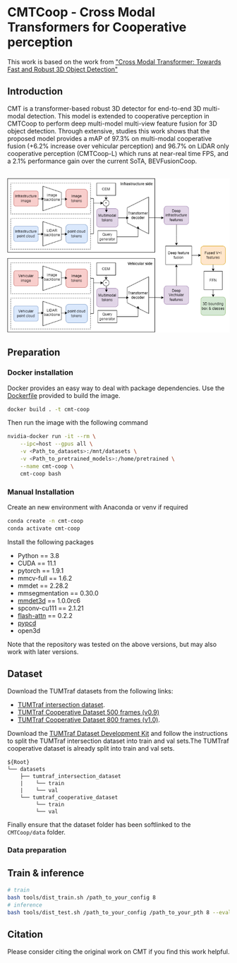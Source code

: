 # CMTCoop - Cross Modal Transformers for Cooperative perception

This work is based on the work from ["Cross Modal Transformer: Towards Fast and Robust 3D Object Detection"](https://arxiv.org/pdf/2301.01283.pdf)

## Introduction

<!-- https://user-images.githubusercontent.com/18145538/210828888-a944817a-858f-45ef-8abc-068adeda413f.mp4

<div align="center">
  <img src="figs/cmt_eva.png" width="900" />

  <em> Performance comparison and Robustness under sensor failure. All statistics are measured on a single
Tesla A100 GPU using the best model of official repositories. All models use [spconv](https://github.com/traveller59/spconv) Voxelization module. </em>
</div><br/> -->

CMT is a transformer-based robust 3D detector for end-to-end 3D multi-modal detection. This model is extended to cooperative perception in CMTCoop to perform deep multi-model multi-view feature fusion for 3D object detection.
Through extensive, studies this work shows that the proposed model provides a mAP of 97.3% on multi-modal cooperative fusion (+6.2% increase over vehicular perception) and 96.7% on LiDAR only cooperative perception (CMTCoop-L) which runs at near-real time FPS, and a 2.1% performance gain over the current SoTA, BEVFusionCoop.

<br>
<div align="center">
  <img src="figs/CMTCoop.drawio.png" width="900" />
</div>

<!-- A DETR-like framework is designed for multi-modal detection(CMT) and lidar-only detection(CMT-L), which obtains **74.1%**(**SoTA without TTA/model ensemble**) and **70.1%** NDS separately on nuScenes benchmark. -->
<!-- Without explicit view transformation, CMT takes the image and point clouds tokens as inputs and directly outputs accurate 3D bounding boxes. CMT can be a strong baseline for further research. -->

## Preparation

### Docker installation

Docker provides an easy way to deal with package dependencies. Use the [Dockerfile](./Dockerfile) provided to build the image.

```bash
docker build . -t cmt-coop
```

Then run the image with the following command

```bash
nvidia-docker run -it --rm \
    --ipc=host --gpus all \
    -v <Path_to_datasets>:/mnt/datasets \
    -v <Path_to_pretrained_models>:/home/pretrained \
    --name cmt-coop \
    cmt-coop bash
```

<!-- ```bash
nvidia-docker run -it -v `pwd`/../data/tumtraf_i:/home/data/tumtraf_i -v <PATH_TO_COOPDET3D>:/home/coopdet3d --shm-size 16g coopdet3d /bin/bash
``` -->

### Manual Installation

Create an new environment with Anaconda or venv if required

```bash
conda create -n cmt-coop
conda activate cmt-coop
```

Install the following packages

- Python == 3.8 
- CUDA == 11.1 
- pytorch == 1.9.1 
- mmcv-full == 1.6.2 
- mmdet == 2.28.2 
- mmsegmentation == 0.30.0
- [mmdet3d](https://github.com/open-mmlab/mmdetection3d) == 1.0.0rc6
- spconv-cu111 == 2.1.21 
- [flash-attn](https://github.com/HazyResearch/flash-attention) == 0.2.2
- [pypcd](https://github.com/klintan/pypcd.git) 
- open3d

Note that the repository was tested on the above versions, but may also work with later versions.

## Dataset

<!-- Follow the [mmdet3d](https://github.com/open-mmlab/mmdetection3d/blob/master/docs/en/data_preparation.md) to process the nuScenes dataset. This is only required to repeat tests on the CMT model.  -->

Download the TUMTraf datasets from the following links:
- [TUMTraf intersection dataset](https://innovation-mobility.com/en/project-providentia/a9-dataset/#anchor_release_2).
- [TUMTraf Cooperative Dataset 500 frames (v0.9)](https://syncandshare.lrz.de/getlink/fiXdMni7DP5bqSsYgSpeLc/traffix-0.9)
- [TUMTraf Cooperative Dataset 800 frames (v1.0)](https://syncandshare.lrz.de/getlink/fi4gZzFh8BUn6Sw4ZC8u49/traffix-1.0). 

Download the [TUMTraf Dataset Development Kit](https://github.com/tum-traffic-dataset/tum-traffic-dataset-dev-kit) and follow the instructions to split the TUMTraf intersection dataset into train and val sets.The TUMTraf cooperative dataset is already split into train and val sets.

```
${Root}
└── datasets
    ├── tumtraf_intersection_dataset
    |    └── train
    |    └── val
    └── tumtraf_cooperative_dataset
         └── train
         └── val
```

Finally ensure that the dataset folder has been softlinked to the `CMTCoop/data` folder.

### Data preparation



<!-- Note that the version with 500 frames (v0.9) is provided to reproduce the results listed below and in the paper as they were achieved using this older version of the dataset. The version with 800 frames (v1.0) is the latest one and includes more frames and corrected labels. -->


<!-- * Data   

PKLs and image pretrain weights are available at [Google Drive](https://drive.google.com/drive/folders/1wTdG7oG-l-nMa_400jBwJk4mEQmA_xl3?usp=sharing). -->

## Train & inference
```bash
# train
bash tools/dist_train.sh /path_to_your_config 8
# inference
bash tools/dist_test.sh /path_to_your_config /path_to_your_pth 8 --eval bbox
```


<!-- ## Main Results
Results on nuScenes **val set**. The default batch size is 2 on each GPU. The FPS are all evaluated with a single Tesla A100 GPU. (15e + 5e means the last 5 epochs should be trained without [GTsample](https://github.com/junjie18/CMT/blob/master/projects/configs/fusion/cmt_voxel0075_vov_1600x640_cbgs.py#L48-L87))

| Config            |Modality| mAP      | NDS     | Schedule|Inference FPS|
|:--------:|:----------:|:---------:|:--------:|:--------:|:--------:|
| [vov_1600x640](./projects/configs/camera/cmt_camera_vov_1600x640_cbgs.py) |C| 40.6% | 46.0%  | 20e | 8.4 |
| [voxel0075](./projects/configs/lidar/cmt_lidar_voxel0075_cbgs.py) |L| 62.14% | 68.6%    | 15e+5e | 18.1 |  
| [voxel0100_r50_800x320](./projects/configs/fusion/cmt_voxel0100_r50_800x320_cbgs.py)  |C+L| 67.9%     | 70.8%    | 15e+5e | 14.2 |
| [voxel0075_vov_1600x640](./projects/configs/fusion/cmt_voxel0075_vov_1600x640_cbgs.py)  |C+L| 70.3% | 72.9%    | 15e+5e | 6.4 |

Results on nuScenes **test set**. To reproduce our result, replace `ann_file=data_root + '/nuscenes_infos_train.pkl'` in [training config](./projects/configs/fusion/cmt_voxel0075_vov_1600x640_cbgs.py) with `ann_file=[data_root + '/nuscenes_infos_train.pkl', data_root + '/nuscenes_infos_val.pkl']`:

| Config            |Modality| mAP      | NDS     | Schedule|Inference FPS|
|:--------:|:----------:|:---------:|:--------:|:--------:|:--------:|
| [vov_1600x640](./projects/configs/camera/cmt_camera_vov_1600x640_cbgs.py) |C| 42.9% | 48.1%  | 20e | 8.4 |
| [voxel0075](./projects/configs/lidar/cmt_lidar_voxel0075_cbgs.py) |L| 65.3% | 70.1%    | 15e+5e | 18.1 | 
| [voxel0075_vov_1600x640](./projects/configs/fusion/cmt_voxel0075_vov_1600x640_cbgs.py)  |C+L| 72.0% | **74.1%**    | 15e+5e | 6.4 | -->


## Citation
Please consider citing the original work on CMT if you find this work helpful.

<!-- ## Citation
If you find CMT helpful in your research, please consider citing: 
```bibtex   
@article{yan2023cross,
  title={Cross Modal Transformer via Coordinates Encoding for 3D Object Dectection},
  author={Yan, Junjie and Liu, Yingfei and Sun, Jianjian and Jia, Fan and Li, Shuailin and Wang, Tiancai and Zhang, Xiangyu},
  journal={arXiv preprint arXiv:2301.01283},
  year={2023}
}
``` -->

<!-- ## Contact
If you have any questions, feel free to open an issue or contact us at yanjunjie@megvii.com, liuyingfei@megvii.com, sunjianjian@megvii.com or wangtiancai@megvii.com. -->
